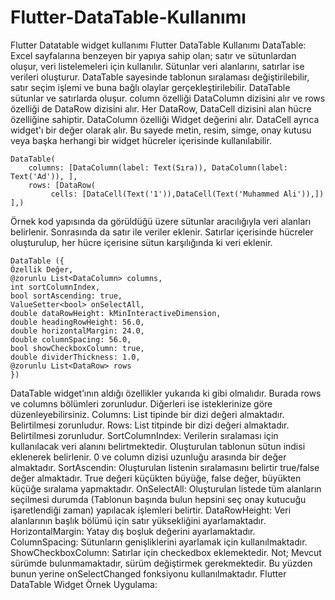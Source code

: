 # Flutter-DataTable-Kullanımı
Flutter Datatable widget kullanımı
Flutter DataTable Kullanımı
DataTable: Excel sayfalarına benzeyen bir yapıya sahip olan; satır ve sütunlardan oluşur, veri listelemeleri için kullanılır. Sütunlar veri alanlarını, satırlar ise verileri oluşturur. DataTable sayesinde tablonun sıralaması değiştirilebilir, satır seçim işlemi ve buna bağlı olaylar gerçekleştirilebilir. 
DataTable sütunlar ve satırlarda oluşur. column özelliği DataColumn dizisini alır ve rows özelliği de DataRow dizisini alır. Her DataRow, DataCell dizisini alan hücre özelliğine sahiptir.
DataColumn özelliği Widget değerini alır. DataCell ayrıca widget'ı bir değer olarak alır. Bu sayede metin, resim, simge, onay kutusu veya başka herhangi bir widget hücreler içerisinde kullanılabilir.

    DataTable(
        columns: [DataColumn(label: Text(Sıra)), DataColumn(label: Text('Ad')), ], 
        rows: [DataRow(
             cells: [DataCell(Text('1')),DataCell(Text('Muhammed Ali')),])
    ],)
Örnek kod yapısında da görüldüğü üzere sütunlar aracılığıyla veri alanları belirlenir. Sonrasında da satır ile veriler eklenir. Satırlar içerisinde hücreler oluşturulup, her hücre içerisine sütun karşılığında ki veri eklenir.

    DataTable ({    
    Özellik Değer,
    @zorunlu List<DataColumn> columns,
    int sortColumnIndex,
    bool sortAscending: true,
    ValueSetter<bool> onSelectAll,
    double dataRowHeight: kMinInteractiveDimension,
    double headingRowHeight: 56.0,
    double horizontalMargin: 24.0,
    double columnSpacing: 56.0,
    bool showCheckboxColumn: true,
    double dividerThickness: 1.0,
    @zorunlu List<DataRow> rows
    })
DataTable widget’ının aldığı özellikler yukarıda ki gibi olmalıdır. Burada rows ve columns bölümleri zorunludur. Diğerleri ise isteklerinize göre düzenleyebilirsiniz. 
Columns: List tipinde bir dizi değeri almaktadır. Belirtilmesi zorunludur.
Rows: List titpinde bir dizi değeri almaktadır. Belirtilmesi zorunludur.
SortColumnIndex: Verilerin sıralaması için kullanılacak veri alanını belirtmektedir. Oluşturulan tablonun sütun indisi eklenerek belirlenir. 0 ve column dizisi uzunluğu arasında bir değer almaktadır.
SortAscendin: Oluşturulan listenin sıralamasını belirtir true/false değer almaktadır. True değeri küçükten büyüğe, false değer, büyükten küçüğe sıralama yapmaktadır.
OnSelectAll: Oluşturulan listede tüm alanların seçilmesi durumda (Tablonun başında bulun hepsini seç onay kutucuğu işaretlendiği zaman) yapılacak işlemleri belirtir.
DataRowHeight: Veri alanlarının başlık bölümü için satır yüksekliğini ayarlamaktadır.
HorizontalMargin: Yatay dış boşluk değerini ayarlamaktadır. 
ColumnSpacing: Sütunların genişliklerini ayarlamak için kullanılmaktadır.
ShowCheckboxColumn: Satırlar için checkedbox eklemektedir. Not; Mevcut sürümde bulunmamaktadır, sürüm değiştirmek gerekmektedir. Bu yüzden bunun yerine onSelectChanged fonksiyonu kullanılmaktadır.
Flutter DataTable Widget Örnek Uygulama:
 
 
 
 		        
